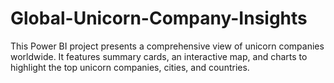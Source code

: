 # Global-Unicorn-Company-Insights
This Power BI project presents a comprehensive view of unicorn companies worldwide. It features summary cards, an interactive map, and charts to highlight the top unicorn companies, cities, and countries.
